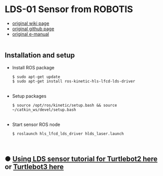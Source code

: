 # LDS-01 Sensor from ROBOTIS
+ [original wiki page](http://wiki.ros.org/hls_lfcd_lds_driver)
+ [original github page](https://github.com/ROBOTIS-GIT/hls_lfcd_lds_driver)
+ [original e-manual](http://emanual.robotis.com/docs/en/platform/turtlebot3/appendix_lds_01/)
</br></br>

## Installation and setup
+ Install ROS package
  ~~~shell
  $ sudo apt-get update
  $ sudo apt-get install ros-kinetic-hls-lfcd-lds-driver
  ~~~
  </br>
+ Setup packages
  ~~~shell
  $ source /opt/ros/kinetic/setup.bash && source ~/catkin_ws/devel/setup.bash
  ~~~
  </br>
+ Start sensor ROS node
  ~~~shell
  $ roslaunch hls_lfcd_lds_driver hlds_laser.launch
  ~~~
  </br>

## ● [Using LDS sensor tutorial for Turtlebot2 here](https://github.com/engcang/turtlebot2) or [Turtlebot3 here]()


